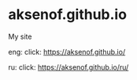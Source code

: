 # aksenof.github.io
My site

eng: click: https://aksenof.github.io/

ru: click: https://aksenof.github.io/ru/
